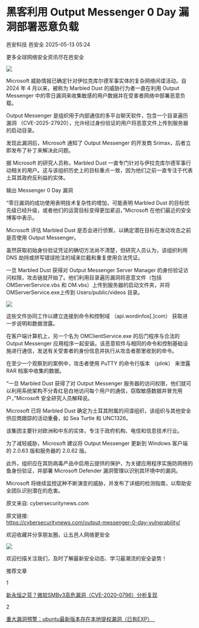 #  黑客利用 Output Messenger 0 Day 漏洞部署恶意负载   
邑安科技  邑安全   2025-05-13 05:24  
  
更多全球网络安全资讯尽在邑安全  
  
![](https://mmbiz.qpic.cn/mmbiz_png/1N39PtINn8tzFbKQRxa94xpNBC3ibmYnU5IiavyDvdr6gj9rh2PTtvwtTXCXadQiac527C1CgFwneGunPOvl9GbJw/640?wx_fmt=png&from=appmsg "")  
  
Microsoft 威胁情报已确定针对伊拉克库尔德军事实体的复杂网络间谍活动。自 2024 年 4 月以来，被称为 Marbled Dust 的威胁行为者一直在利用 Output Messenger 中的零日漏洞来收集敏感的用户数据并在受害者网络中部署恶意负载。  
  
Output Messenger 是组织用于内部通信的多平台聊天软件，包含一个目录遍历漏洞 （CVE-2025-27920），允许经过身份验证的用户将恶意文件上传到服务器的启动目录。  
  
发现此漏洞后，Microsoft 通知了 Output Messenger 的开发商 Srimax，后者立即发布了补丁来解决此问题。  
  
据 Microsoft 的研究人员称，Marbled Dust 一直专门针对与伊拉克库尔德军事行动相关的用户。这与该组织历史上的目标重点一致，因为他们之前一直专注于代表土耳其政府反利益的实体。  
  
输出 Messenger 0 Day 漏洞  
  
“零日漏洞的成功使用表明技术复杂性的增加，可能表明 Marbled Dust 的目标优先级已经升级，或者他们的运营目标变得更加紧迫，”Microsoft 在他们最近的安全博客中表示。  
  
Microsoft 评估 Marbled Dust 是否会进行侦察，以确定潜在目标在发动攻击之前是否使用 Output Messenger。  
  
虽然获取初始身份验证凭证的确切方法尚不清楚，但研究人员认为，该组织利用 DNS 劫持或拼写错误抢注的域来拦截和重复使用合法凭证。  
  
一旦 Marbled Dust 获得对 Output Messenger Server Manager 的身份验证访问权限，攻击链就开始了。他们利用目录遍历漏洞将恶意文件（包括 OMServerService.vbs 和 OM.vbs）上传到服务器的启动文件夹，并将OMServerService.exe上传到 Users/public/videos 目录。  
  
![](https://mmbiz.qpic.cn/mmbiz_png/1N39PtINn8tzFbKQRxa94xpNBC3ibmYnUADCQVoiatEOGJxxEK8icia72dMtWDiavkODKmoMteaVL9BybdhQylYiamBA/640?wx_fmt=png&from=appmsg "")  
  
这些文件协同工作以建立连接到命令和控制域 （api.wordinfos[.]com） 获取进一步说明和数据泄露。  
  
在客户端计算机上，另一个名为 OMClientService.exe 的后门程序与合法的 Output Messenger 应用程序一起安装。该恶意软件与相同的命令和控制基础设施进行通信，发送有关受害者的身份信息并执行从攻击者那里收到的命令。  
  
在至少一个观察到的案例中，攻击者使用 PuTTY 的命令行版本 （plink） 来泄露 RAR 档案中收集的数据。  
  
“一旦 Marbled Dust 获得了对 Output Messenger 服务器的访问权限，他们就可以利用系统架构不分青红皂白地访问每个用户的通信，窃取敏感数据并冒充用户，”Microsoft 安全研究人员解释说。  
  
Microsoft 已将 Marbled Dust 确定为土耳其附属的间谍组织，该组织与其他安全供应商跟踪的活动重叠，如 Sea Turtle 和 UNC1326。  
  
该集团主要针对欧洲和中东的实体，专注于政府机构、电信和信息技术行业。  
  
为了减轻威胁，Microsoft 建议将 Output Messenger 更新到 Windows 客户端的 2.0.63 版和服务器的 2.0.62 版。  
  
此外，组织应在其防病毒产品中启用云提供的保护，为关键应用程序实施防网络钓鱼身份验证，并部署 Microsoft Defender 漏洞管理以识别其环境中的漏洞。  
  
Microsoft 将继续监控这种不断演变的威胁，并发布了详细的检测指南，以帮助安全团队识别潜在的危害。  
  
原文来自: cybersecuritynews.com  
  
原文链接:   
https://cybersecuritynews.com/output-messenger-0-day-vulnerability/  
  
欢迎收藏并分享朋友圈，让五邑人网络更安全  
  
![](https://mmbiz.qpic.cn/mmbiz_jpg/1N39PtINn8tD9ic928O6vIrMg4fuib48e1TsRj9K9Cz7RZBD2jjVZcKm1N4QrZ4bwBKZic5crOdItOcdDicPd3yBSg/640?wx_fmt=jpeg "")  
  
欢迎扫描关注我们，及时了解最新安全动态、学习最潮流的安全姿势！  
  
推荐文章  
  
1  
  
[新永恒之蓝？微软SMBv3高危漏洞（CVE-2020-0796）分析复现](http://mp.weixin.qq.com/s?__biz=MzUyMzczNzUyNQ==&mid=2247488913&idx=1&sn=acbf595a4a80dcaba647c7a32fe5e06b&chksm=fa39554bcd4edc5dc90019f33746404ab7593dd9d90109b1076a4a73f2be0cb6fa90e8743b50&scene=21#wechat_redirect)  
  
  
2  
  
[重大漏洞预警：ubuntu最新版本存在本地提权漏洞（已有EXP）　](http://mp.weixin.qq.com/s?__biz=MzUyMzczNzUyNQ==&mid=2247483652&idx=1&sn=b2f2ec90db499e23cfa252e9ee743265&chksm=fa3941decd4ec8c83a268c3480c354a621d515262bcbb5f35e1a2dde8c828bdc7b9011cb5072&scene=21#wechat_redirect)  
  
  
  
